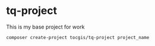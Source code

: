 # tq-project
This is my base project for work

```code
composer create-project tocgis/tq-project project_name
```
